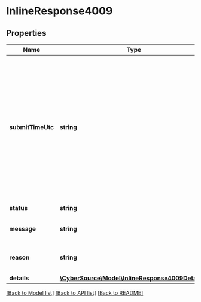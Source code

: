 # InlineResponse4009

## Properties
Name | Type | Description | Notes
------------ | ------------- | ------------- | -------------
**submitTimeUtc** | **string** | Time verification was requested  Format: &#x60;YYYY-MM-DDThhmmssZ&#x60;, where: - &#x60;T&#x60;:  Separates the date and the time - &#x60;Z&#x60;:  Indicates Coordinated Universal Time (UTC), also known as Greenwich Mean Time (GMT)  Example:  &#x60;2020-01-11T224757Z&#x60; equals January 11, 2020, at 22:47:57 (10:47:57 p.m.) | [optional] 
**status** | **string** | Possible values:   - &#x60;INVALID_REQUEST&#x60; | [optional] 
**message** | **string** | The detail message related to the status and reason | [optional] 
**reason** | **string** | The reason of the status.  Possible values:   - &#x60;INVALID_REQUEST&#x60; | [optional] 
**details** | [**\CyberSource\Model\InlineResponse4009Details[]**](InlineResponse4009Details.md) |  | [optional] 

[[Back to Model list]](../README.md#documentation-for-models) [[Back to API list]](../README.md#documentation-for-api-endpoints) [[Back to README]](../README.md)


